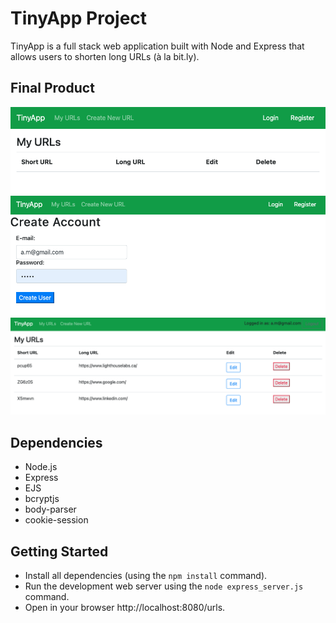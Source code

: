 # TinyApp Project

TinyApp is a full stack web application built with Node and Express that allows users to shorten long URLs (à la bit.ly).

## Final Product

!["Screenshot of /urls page"](https://github.com/anna-flytis/tinyapp/blob/main/docs/urls-page.png)
!["Screenshot of registration page"](https://github.com/anna-flytis/tinyapp/blob/main/docs/registration-page.png)
!["Screenshot of new url page"](https://github.com/anna-flytis/tinyapp/blob/main/docs/newurl-page.png)


## Dependencies

- Node.js
- Express
- EJS
- bcryptjs
- body-parser
- cookie-session

## Getting Started

- Install all dependencies (using the `npm install` command).
- Run the development web server using the `node express_server.js` command.
- Open in your browser http://localhost:8080/urls.
